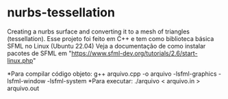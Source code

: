 # nurbs-tessellation
Creating a nurbs surface and converting it to a mesh of triangles (tessellation).
Esse projeto foi feito em C++ e tem como biblioteca básica SFML no Linux (Ubuntu 22.04)
Veja a documentação de como instalar pacotes de SFML em "https://www.sfml-dev.org/tutorials/2.6/start-linux.php"

*Para compilar código objeto:
g++ arquivo.cpp -o arquivo -lsfml-graphics -lsfml-window -lsfml-system
*Para executar:
./arquivo < arquivo.in > arquivo.out
